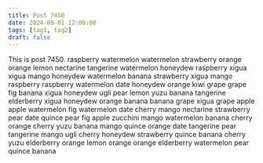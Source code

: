 ```yaml
---
title: Post 7450
date: 2024-09-01 12:00:00
tags: [tag1, tag2]
draft: false
---
```

This is post 7450.
raspberry
watermelon
watermelon
strawberry
orange
orange
lemon
nectarine
tangerine
watermelon
honeydew
raspberry
xigua
xigua
mango
honeydew
watermelon
banana
strawberry
xigua
mango
raspberry
raspberry
watermelon
date
honeydew
orange
kiwi
grape
grape
fig
banana
xigua
honeydew
ugli
pear
lemon
yuzu
banana
tangerine
elderberry
xigua
honeydew
orange
banana
banana
grape
xigua
grape
apple
apple
watermelon
fig
watermelon
date
cherry
mango
nectarine
strawberry
pear
date
quince
pear
fig
apple
zucchini
mango
watermelon
banana
cherry
orange
cherry
yuzu
banana
mango
quince
orange
date
tangerine
pear
tangerine
mango
ugli
cherry
honeydew
strawberry
quince
banana
cherry
yuzu
elderberry
orange
lemon
orange
orange
elderberry
watermelon
pear
quince
banana
